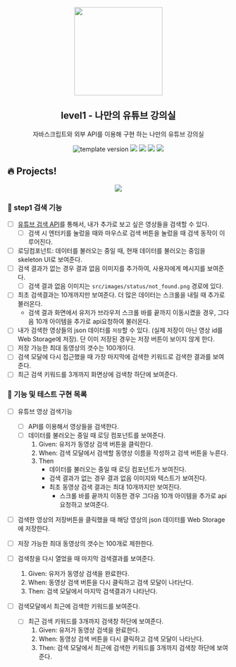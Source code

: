 <p align="middle" >
  <img width="200px;" src="./src/images/readme/laptop_with_youtube_logo.png"/>
</p>
<h2 align="middle">level1 - 나만의 유튜브 강의실</h2>
<p align="middle">자바스크립트와 외부 API를 이용해 구현 하는 나만의 유튜브 강의실</p>
<p align="middle">
  <img src="https://img.shields.io/badge/version-1.0.0-blue?style=flat-square" alt="template version"/>
  <img src="https://img.shields.io/badge/language-html-red.svg?style=flat-square"/>
  <img src="https://img.shields.io/badge/language-css-blue.svg?style=flat-square"/>
  <img src="https://img.shields.io/badge/language-js-yellow.svg?style=flat-square"/>
  <a href="https://github.com/daybrush/moveable/blob/master/LICENSE" target="_blank">
    <img src="https://img.shields.io/github/license/daybrush/moveable.svg?style=flat-square&label=license&color=08CE5D"/>
  </a>
</p>

## 🔥 Projects!

<p align="middle">
  <img src="./src/images/readme/youtube_classroom_preview.png">
</p>

### 🎯 step1 검색 기능

- [ ] [유튜브 검색 API](https://developers.google.com/youtube/v3/getting-started?hl=ko)를 통해서, 내가 추가로 보고 싶은 영상들을 검색할 수 있다.
  - [ ] 검색 시 엔터키를 눌렀을 때와 마우스로 검색 버튼을 눌렀을 때 검색 동작이 이루어진다.
- [ ] 로딩컴포넌트: 데이터를 불러오는 중일 때, 현재 데이터를 불러오는 중임을 skeleton UI로 보여준다.
- [ ] 검색 결과가 없는 경우 결과 없음 이미지를 추가하여, 사용자에게 메시지를 보여준다.
  - [ ] 검색 결과 없음 이미지는 `src/images/status/not_found.png` 경로에 있다.
- [ ] 최초 검색결과는 10개까지만 보여준다. 더 많은 데이터는 스크롤을 내릴 때 추가로 불러온다.
  - 검색 결과 화면에서 유저가 브라우저 스크롤 바를 끝까지 이동시켰을 경우, 그다음 10개 아이템을 추가로 api요청하여 불러온다.
- [ ] 내가 검색한 영상들의 json 데이터를 `저장`할 수 있다. (실제 저장이 아닌 영상 id를 Web Storage에 저장). 단 이미 저장된 경우는 저장 버튼이 보이지 않게 한다.
- [ ] 저장 가능한 최대 동영상의 갯수는 100개이다.
- [ ] 검색 모달에 다시 접근했을 때 가장 마지막에 검색한 키워드로 검색한 결과를 보여준다.
- [ ] 최근 검색 키워드를 3개까지 화면상에 검색창 하단에 보여준다.

### 📝 기능 및 테스트 구현 목록

- [ ] 유튜브 영상 검색기능

  - [ ] API를 이용해서 영상들을 검색한다.
  - [ ] 데이터를 불러오는 중일 때 로딩 컴포넌트를 보여준다.
    1. Given: 유저가 동영상 검색 버튼을 클릭한다.
    2. When: 검색 모달에서 검색할 동영상 이름을 작성하고 검색 버튼을 누른다.
    3. Then
       - 데이터를 불러오는 중일 때 로딩 컴포넌트가 보여진다.
       - 검색 결과가 없는 경우 결과 없음 이미지와 텍스트가 보여진다.
       - 최초 동영상 검색 결과는 최대 10개까지만 보여진다.
         - 스크롤 바를 끝까지 이동한 경우 그다음 10개 아이템을 추가로 api 요청하고 보여준다.

- [ ] 검색한 영상의 저장버튼을 클릭했을 때 해당 영상의 json 데이터를 Web Storage에 저장한다.
- [ ] 저장 가능한 최대 동영상의 갯수는 100개로 제한한다.
- [ ] 검색창을 다시 열었을 때 마지막 검색결과를 보여준다.

  1. Given: 유저가 동영상 검색을 완료한다.
  2. When: 동영상 검색 버튼을 다시 클릭하고 검색 모달이 나타난다.
  3. Then: 검색 모달에서 마지막 검색결과가 나타난다.

- [ ] 검색모달에서 최근에 검색한 키워드를 보여준다.
  - [ ] 최근 검색 키워드를 3개까지 검색창 하단에 보여준다.
    1. Given: 유저가 동영상 검색을 완료한다.
    2. When: 동영상 검색 버튼을 다시 클릭하고 검색 모달이 나타난다.
    3. Then: 검색 모달에서 최근에 검색한 키워드를 3개까지 검색창 하단에 보여준다.
